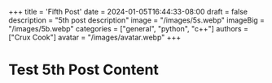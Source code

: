 +++
title = 'Fifth Post'
date = 2024-01-05T16:44:33-08:00
draft = false
description = "5th post description"
image = "/images/5s.webp"
imageBig = "/images/5b.webp"
categories = ["general", "python", "c++"]
authors = ["Crux Cook"]
avatar = "/images/avatar.webp"
+++

# Test 5th Post Content
